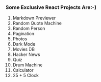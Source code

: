 ### Some Exclusive React Projects Are:-)

1. Markdown Previewer
2. Random Quote Machine
3. Random Person
4. Pagination
5. Photos
6. Dark Mode
7. Movies DB
8. Hacker News
9. Quiz
10. Drum Machine
11. Calculator 
12. 25 + 5 Clock